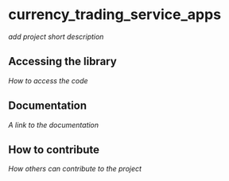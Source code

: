 # currency_trading_service_apps

*add project short description*

## Accessing the library

*How to access the code*

## Documentation

*A link to the documentation*

## How to contribute

*How others can contribute to the project*